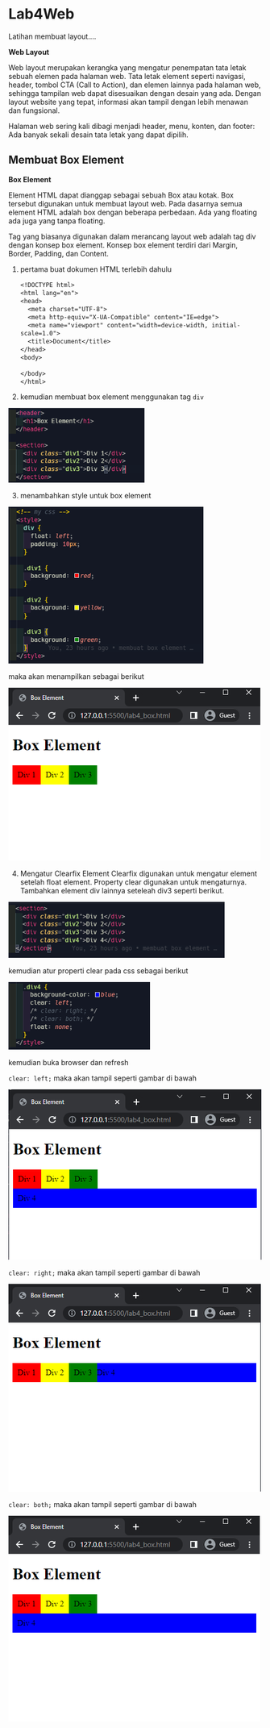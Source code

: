 # Lab4Web

Latihan membuat layout....

**Web Layout**

Web layout merupakan kerangka yang mengatur penempatan tata letak sebuah elemen pada halaman web. Tata letak element seperti navigasi, header, tombol CTA (Call to Action), dan elemen lainnya pada halaman web, sehingga tampilan web dapat disesuaikan dengan desain yang ada. Dengan layout website yang tepat, informasi akan tampil dengan lebih menawan dan fungsional.

Halaman web sering kali dibagi menjadi header, menu, konten, dan footer: Ada banyak sekali desain tata letak yang dapat dipilih.

## Membuat Box Element

**Box Element**

Element HTML dapat dianggap sebagai sebuah Box atau kotak. Box tersebut digunakan untuk membuat layout web. Pada dasarnya semua element HTML adalah box dengan beberapa perbedaan. Ada yang floating ada juga yang tanpa floating.

Tag yang biasanya digunakan dalam merancang layout web adalah tag div dengan konsep box element. Konsep box element terdiri dari Margin, Border, Padding, dan Content.

1.  pertama buat dokumen HTML terlebih dahulu

        <!DOCTYPE html>
        <html lang="en">
        <head>
          <meta charset="UTF-8">
          <meta http-equiv="X-UA-Compatible" content="IE=edge">
          <meta name="viewport" content="width=device-width, initial-scale=1.0">
          <title>Document</title>
        </head>
        <body>

        </body>
        </html>

2.  kemudian membuat box element menggunakan tag `div`

![01.png](img/01.png)

3. menambahkan style untuk box element

![02.png](img/02.png)

maka akan menampilkan sebagai berikut

![03.png](img/03.png)

4. Mengatur Clearfix Element
   Clearfix digunakan untuk mengatur element setelah float element. Property clear digunakan untuk mengaturnya.
   Tambahkan element div lainnya seteleah div3 seperti berikut.

![04.png](img/04.png)

kemudian atur properti clear pada css sebagai berikut

![05.png](img/05.png)

kemudian buka browser dan refresh

`clear: left;`
maka akan tampil seperti gambar di bawah

![06.png](img/06.png)

`clear: right;`
maka akan tampil seperti gambar di bawah

![07.png](img/07.png)

`clear: both;`
maka akan tampil seperti gambar di bawah

![08.png](img/08.png)
